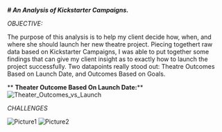 _**# An Analysis of Kickstarter Campaigns.**_

_OBJECTIVE:_

The purpose of this analysis is to help my client decide how, when, and where she should launch her new theatre project. Piecing togethert raw data based on Kickstarter Campaigns, I was able to put together some findings that can give my client insight as to exactly how to launch the project successfully. Two datapoints really stood out: Theatre Outcomes Based on Launch Date, and Outcomes Based on Goals.

**      **Theater Outcome Based On Launch Date:****
  ![Theater_Outcomes_vs_Launch](https://user-images.githubusercontent.com/99840803/154824805-89fad27d-6574-49b6-9cc2-440bc8d9ad9e.png)


  

_CHALLENGES_


![Picture1](https://user-images.githubusercontent.com/99840803/154382323-cda84a9c-2a28-436a-aea5-ee36ba6edbdd.png)
![Picture2](https://user-images.githubusercontent.com/99840803/154382392-3abbdeb9-0bc7-4f29-9152-9e51e98d1be2.png)
